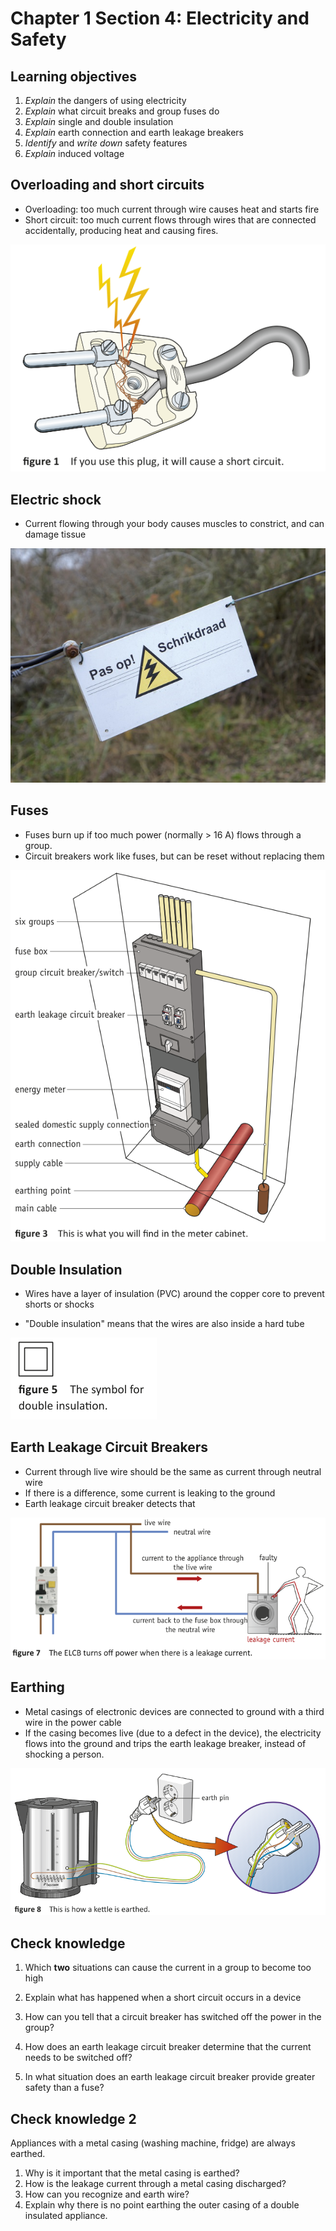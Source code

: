 # Chapter 1 Section 4: Electricity and Safety

## Learning objectives

1. *Explain* the dangers of using electricity
1. *Explain* what circuit breaks and group fuses do
1. *Explain* single and double insulation
1. *Explain* earth connection and earth leakage breakers
1. *Identify* and *write down* safety features
1. *Explain* induced voltage

## Overloading and short circuits

- Overloading: too much current through wire causes heat
    and starts fire
- Short circuit: too much current flows through wires
    that are connected accidentally,
    producing heat and causing fires.

![](img/short-circuit.png)

## Electric shock

- Current flowing through your body causes muscles
    to constrict, and can damage tissue

![](img/electric-fence.png)

## Fuses

- Fuses burn up if too much power (normally > 16 A)
    flows through a group.
- Circuit breakers work like fuses, but can be reset
    without replacing them

![](img/meter-cabinet.png)

## Double Insulation

- Wires have a layer of insulation (PVC) around the copper core
    to prevent shorts or shocks

- "Double insulation" means that the wires are also inside
    a hard tube

![](img/double-insulation-symbol.png)

## Earth Leakage Circuit Breakers

- Current through live wire should be the same
    as current through neutral wire
- If there is a difference, some current is leaking
    to the ground
- Earth leakage circuit breaker detects that

![](img/earth-leakage-breaker-diagram.png)

## Earthing

- Metal casings of electronic devices are connected to ground
    with a third wire in the power cable
- If the casing becomes live (due to a defect in the device),
    the electricity flows into the ground and trips the
    earth leakage breaker,
    instead of shocking a person.

![](img/kettle-earth.png)

## Check knowledge

1. Which **two** situations can cause the current in a group to
    become too high

1. Explain what has happened when a short circuit occurs in a device

1. How can you tell that a circuit breaker has switched
    off the power in the group?

1. How does an earth leakage circuit breaker determine that the current
    needs to be switched off?

1. In what situation does an earth leakage circuit breaker provide
    greater safety than a fuse?

## Check knowledge 2

Appliances with a metal casing (washing machine, fridge) are always earthed.

1. Why is it important that the metal casing is earthed?
1. How is the leakage current through a metal casing discharged?
1. How can you recognize and earth wire?
1. Explain why there is no point earthing the outer casing
    of a double insulated appliance.

